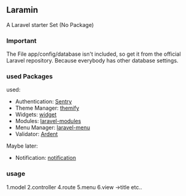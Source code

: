 ## Laramin
A Laravel starter Set (No Package) 

### Important
The File app/config/database isn't included, so get it from the official Laravel repository. Because everybody has other database settings.

### used Packages

used:
* Authentication: [Sentry](https://github.com/cartalyst/sentry)
* Theme Manager: [themify](https://github.com/mpedrera/themify)
* Widgets: [widget](https://github.com/gravitano/widget)
* Modules: [laravel-modules](https://github.com/creolab/laravel-modules)
* Menu Manager: [laravel-menu](https://github.com/lavary/laravel-menu)
* Validator: [Ardent](https://github.com/laravelbook/ardent)

Maybe later:
* Notification: [notification](https://github.com/edvinaskrucas/notification)

### usage
1.model
2.controller
4.route
5.menu
6.view ->title etc..
